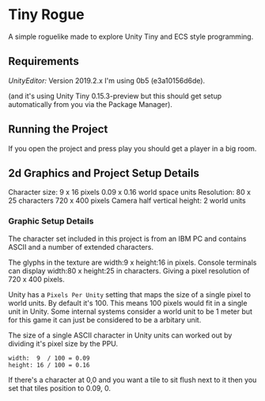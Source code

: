 # Tiny Rogue

A simple roguelike made to explore Unity Tiny and ECS style programming.

## Requirements

*UnityEditor:* Version 2019.2.x
I'm using 0b5 (e3a10156d6de).

(and it's using Unity Tiny 0.15.3-preview but this should get setup automatically from you via the Package Manager).

## Running the Project

If you open the project and press play you should get a player in a big room.

## 2d Graphics and Project Setup Details

Character size: 
    9 x 16 pixels
    0.09 x 0.16 world space units
Resolution: 
    80 x 25 characters
    720 x 400 pixels
Camera half vertical height:
    2 world units

### Graphic Setup Details

The character set included in this project is from an IBM PC and contains ASCII and a number of extended characters.

The glyphs in the texture are width:9 x height:16 in pixels.
Console terminals can display width:80 x height:25 in characters.
Giving a pixel resolution of 720 x 400 pixels.

Unity has a `Pixels Per Unity` setting that maps the size of a single pixel to world units. By default it's 100. This means 100 pixels would fit in a single unit in Unity. Some internal systems consider a world unit to be 1 meter but for this game it can just be considered to be a arbitary unit.

The size of a single ASCII character in Unity units can worked out by dividing it's pixel size by the PPU.
```
width:	9  / 100 = 0.09
height: 16 / 100 = 0.16 
```

If there's a character at 0,0 and you want a tile to sit flush next to it then you set that tiles position to 0.09, 0.

